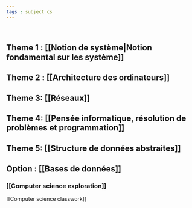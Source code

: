 ```yaml
---
tags : subject cs
---
```

<br/>

## **Theme 1** : [[Notion de système|Notion fondamental sur les système]] 

## **Theme 2** : [[Architecture des ordinateurs]]  

## **Theme 3**: [[Réseaux]] 

## **Theme 4**: [[Pensée informatique, résolution de problèmes et programmation]]

## **Theme 5**: [[Structure de données abstraites]] 

## **Option :** [[Bases de données]] 
### [[Computer science exploration]] 

[[Computer science classwork]] 